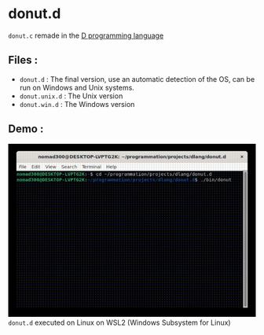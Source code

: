 # donut.d

`donut.c` remade in the [D programming language](https://dlang.org/)

## Files :

- `donut.d` : The final version, use an automatic detection of the OS, can be run on Windows and Unix systems.
- `donut.unix.d` : The Unix version
- `donut.win.d` : The Windows version

## Demo :

![](./donut.d.gif)
`donut.d` executed on Linux on WSL2 (Windows Subsystem for Linux)
